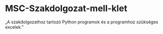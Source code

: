 # MSC-Szakdolgozat-mell-klet
„A szakdolgozathoz tartozó Python programok és a programhoz szükséges excelek.”
